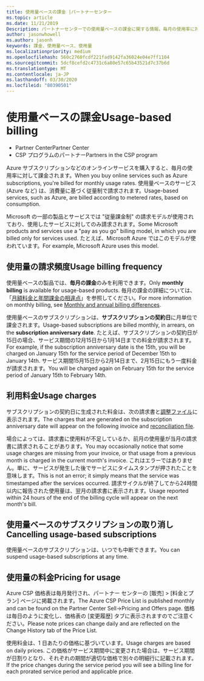```yaml
---
title: 使用量ベースの課金 |パートナーセンター
ms.topic: article
ms.date: 11/21/2019
Description: パートナーセンターでの使用量ベースの課金に関する情報。毎月の使用率に対して課金されます。
author: jasonwhowell
ms.author: jasonh
keywords: 課金、使用量ベース、使用量
ms.localizationpriority: medium
ms.openlocfilehash: 560c2760fcdf221fad9142fa36024e04e7ff1104
ms.sourcegitcommit: 5dcf8cefd2c4731c6a80e57c65b43521d7c37b6d
ms.translationtype: MT
ms.contentlocale: ja-JP
ms.lasthandoff: 03/30/2020
ms.locfileid: "80390501"
---
```

# <a name="usage-based-billing"></a><span data-ttu-id="9c76a-104">使用量ベースの課金</span><span class="sxs-lookup"><span data-stu-id="9c76a-104">Usage-based billing</span></span>

- <span data-ttu-id="9c76a-105">Partner Center</span><span class="sxs-lookup"><span data-stu-id="9c76a-105">Partner Center</span></span>
- <span data-ttu-id="9c76a-106">CSP プログラムのパートナー</span><span class="sxs-lookup"><span data-stu-id="9c76a-106">Partners in the CSP program</span></span>

<span data-ttu-id="9c76a-107">Azure サブスクリプションなどのオンラインサービスを購入すると、毎月の使用率に対して課金されます。</span><span class="sxs-lookup"><span data-stu-id="9c76a-107">When you buy online services such as Azure subscriptions, you're billed for monthly usage rates.</span></span> <span data-ttu-id="9c76a-108">使用量ベースのサービス (Azure など) は、消費量に基づく従量制で請求されます。</span><span class="sxs-lookup"><span data-stu-id="9c76a-108">Usage-based services, such as Azure, are billed according to metered rates, based on consumption.</span></span>

<span data-ttu-id="9c76a-109">Microsoft の一部の製品とサービスでは "従量課金制" の請求モデルが使用されており、使用したサービスに対してのみ請求されます。</span><span class="sxs-lookup"><span data-stu-id="9c76a-109">Some Microsoft products and services use a "pay as you go" billing model, in which you are billed only for services used.</span></span> <span data-ttu-id="9c76a-110">たとえば、Microsoft Azure ではこのモデルが使われています。</span><span class="sxs-lookup"><span data-stu-id="9c76a-110">For example, Microsoft Azure uses this model.</span></span> 

## <a name="usage-billing-frequency"></a><span data-ttu-id="9c76a-111">使用量の請求頻度</span><span class="sxs-lookup"><span data-stu-id="9c76a-111">Usage billing frequency</span></span>

<span data-ttu-id="9c76a-112">使用量ベースの製品では、**毎月の課金**のみを利用できます。</span><span class="sxs-lookup"><span data-stu-id="9c76a-112">Only **monthly billing** is available for usage-based products.</span></span> <span data-ttu-id="9c76a-113">毎月の課金の詳細については、「[月額料金と年間課金の相違点](billing-annual-monthly.md)」を参照してください。</span><span class="sxs-lookup"><span data-stu-id="9c76a-113">For more information on monthly billing, see [Monthly and annual billing differences](billing-annual-monthly.md).</span></span>

<span data-ttu-id="9c76a-114">使用量ベースのサブスクリプションは、**サブスクリプションの契約日**に月単位で課金されます。</span><span class="sxs-lookup"><span data-stu-id="9c76a-114">Usage-based subscriptions are billed monthly, in arrears, on the **subscription anniversary date**.</span></span> <span data-ttu-id="9c76a-115">たとえば、サブスクリプションの契約日が15日の場合、サービス期間の12月15日から1月14日までの料金が請求されます。</span><span class="sxs-lookup"><span data-stu-id="9c76a-115">For example, if the subscription anniversary date is the 15th, you will be charged on January 15th for the service period of December 15th to January 14th.</span></span> <span data-ttu-id="9c76a-116">サービス期間15月15日から2月14日まで、2月15日にもう一度料金が請求されます。</span><span class="sxs-lookup"><span data-stu-id="9c76a-116">You will be charged again on February 15th for the service period of January 15th to February 14th.</span></span> 

## <a name="usage-charges"></a><span data-ttu-id="9c76a-117">利用料金</span><span class="sxs-lookup"><span data-stu-id="9c76a-117">Usage charges</span></span>

<span data-ttu-id="9c76a-118">サブスクリプションの契約日に生成された料金は、次の請求書と[調整ファイル](usage-based-recon-files.md)に表示されます。</span><span class="sxs-lookup"><span data-stu-id="9c76a-118">The charges that are generated on the subscription anniversary date will appear on the following invoice and [reconciliation file](usage-based-recon-files.md).</span></span>

<span data-ttu-id="9c76a-119">場合によっては、請求書に使用料が不足しているか、前月の使用量が当月の請求書に請求されることがあります。</span><span class="sxs-lookup"><span data-stu-id="9c76a-119">You may occasionally notice that some usage charges are missing from your invoice, or that usage from a previous month is charged in the current month's invoice.</span></span> <span data-ttu-id="9c76a-120">これはエラーではありません。単に、サービスが発生した後でサービスにタイムスタンプが押されたことを意味します。</span><span class="sxs-lookup"><span data-stu-id="9c76a-120">This is not an error; it simply means that the service was timestamped after the services occurred.</span></span> <span data-ttu-id="9c76a-121">請求サイクルが終了してから24時間以内に報告された使用量は、翌月の請求書に表示されます。</span><span class="sxs-lookup"><span data-stu-id="9c76a-121">Usage reported within 24 hours of the end of the billing cycle will appear on the next month's bill.</span></span>

## <a name="cancelling-usage-based-subscriptions"></a><span data-ttu-id="9c76a-122">使用量ベースのサブスクリプションの取り消し</span><span class="sxs-lookup"><span data-stu-id="9c76a-122">Cancelling usage-based subscriptions</span></span>

<span data-ttu-id="9c76a-123">使用量ベースのサブスクリプションは、いつでも中断できます。</span><span class="sxs-lookup"><span data-stu-id="9c76a-123">You can suspend usage-based subscriptions at any time.</span></span>

## <a name="pricing-for-usage"></a><span data-ttu-id="9c76a-124">使用量の料金</span><span class="sxs-lookup"><span data-stu-id="9c76a-124">Pricing for usage</span></span>

<span data-ttu-id="9c76a-125">Azure CSP 価格表は毎月発行され、パートナー センターの [販売] > [料金とプラン] ページに掲載されます。</span><span class="sxs-lookup"><span data-stu-id="9c76a-125">The Azure CSP Price List is published monthly and can be found on the Partner Center Sell->Pricing and Offers page.</span></span> <span data-ttu-id="9c76a-126">価格は毎日のように変化し、価格表の [変更履歴] タブに表示されますのでご注意ください。</span><span class="sxs-lookup"><span data-stu-id="9c76a-126">Please note prices can change daily and are reflected on the Change History tab of the Price List.</span></span>

<span data-ttu-id="9c76a-127">使用料金は、1 日あたりの価格に基づいています。</span><span class="sxs-lookup"><span data-stu-id="9c76a-127">Usage charges are based on daily prices.</span></span> <span data-ttu-id="9c76a-128">この価格がサービス期間中に変更された場合は、サービス期間が日割りとなり、それぞれの期間が適切な価格で別々の明細行に記載されます。</span><span class="sxs-lookup"><span data-stu-id="9c76a-128">If the price changes during the service period you will see a billing line for each prorated service period and applicable price.</span></span>
